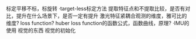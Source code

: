 标定平移不标，标旋转
·target-less标定方法
提取特征点和不提取比较，是否有对比，提升在什么场景下，是否一定有提升
激光特征紧耦合观测的维度，雅可比的维度?
loss function? huber loss function的函数公式，函数曲线，原理?
·IMU的使用
视觉的东西
视觉的初始化